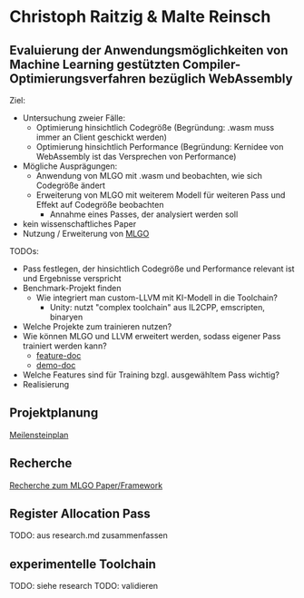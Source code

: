 # Christoph Raitzig & Malte Reinsch #

## Evaluierung der Anwendungsmöglichkeiten von Machine Learning gestützten Compiler-Optimierungsverfahren bezüglich WebAssembly ##

Ziel:
- Untersuchung zweier Fälle:
	- Optimierung hinsichtlich Codegröße (Begründung: .wasm muss immer an Client geschickt werden)
	- Optimierung hinsichtlich Performance (Begründung: Kernidee von WebAssembly ist das Versprechen von Performance)
- Mögliche Ausprägungen:
	- Anwendung von MLGO mit .wasm und beobachten, wie sich Codegröße ändert
	- Erweiterung von MLGO mit weiterem Modell für weiteren Pass
	und Effekt auf Codegröße beobachten
		- Annahme eines Passes, der analysiert werden soll
- kein wissenschaftliches Paper
- Nutzung / Erweiterung von [MLGO](https://arxiv.org/pdf/2101.04808.pdf)

TODOs:
- Pass festlegen, der hinsichtlich Codegröße und Performance relevant ist und Ergebnisse verspricht
- Benchmark-Projekt finden
	- Wie integriert man custom-LLVM mit KI-Modell in die Toolchain?
		- Unity: nutzt "complex toolchain" aus IL2CPP, emscripten, binaryen
- Welche Projekte zum trainieren nutzen?
- Wie können MLGO und LLVM erweitert werden, sodass eigener Pass trainiert werden kann?
	- [feature-doc](https://github.com/google/ml-compiler-opt/blob/main/docs/adding_features.md)
	- [demo-doc](https://github.com/google/ml-compiler-opt/blob/main/docs/demo/demo.md)
- Welche Features sind für Training bzgl. ausgewähltem Pass wichtig?
- Realisierung

## Projektplanung ##

[Meilensteinplan](https://crocus-island-7de.notion.site/e698d92cbf0a476d8f044fe727f03ea3?v=29abe0d1019e4d908513bf765bc34eff)

## Recherche ##

[Recherche zum MLGO Paper/Framework](praktikum/reinsch_raitzig/research.md)

## Register Allocation Pass ##

TODO: aus research.md zusammenfassen

## experimentelle Toolchain ##

TODO: siehe research
TODO: validieren

